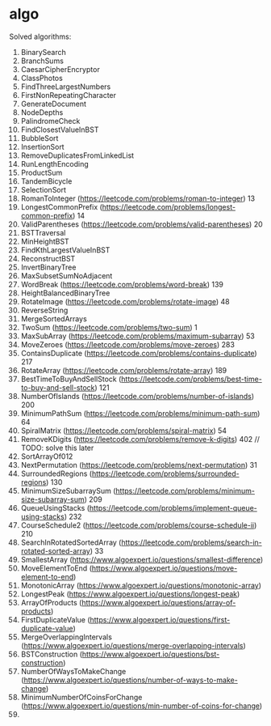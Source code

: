 # algo

Solved algorithms:

1. BinarySearch
2. BranchSums
3. CaesarCipherEncryptor
4. ClassPhotos
5. FindThreeLargestNumbers
6. FirstNonRepeatingCharacter
7. GenerateDocument
8. NodeDepths
9. PalindromeCheck
10. FindClosestValueInBST
11. BubbleSort
12. InsertionSort
13. RemoveDuplicatesFromLinkedList
14. RunLengthEncoding
15. ProductSum
16. TandemBicycle
17. SelectionSort
18. RomanToInteger (https://leetcode.com/problems/roman-to-integer) 13
19. LongestCommonPrefix (https://leetcode.com/problems/longest-common-prefix) 14
20. ValidParentheses (https://leetcode.com/problems/valid-parentheses) 20
21. BSTTraversal
22. MinHeightBST
23. FindKthLargestValueInBST
24. ReconstructBST
25. InvertBinaryTree
26. MaxSubsetSumNoAdjacent
27. WordBreak (https://leetcode.com/problems/word-break) 139
28. HeightBalancedBinaryTree
29. RotateImage (https://leetcode.com/problems/rotate-image) 48
30. ReverseString
31. MergeSortedArrays
32. TwoSum (https://leetcode.com/problems/two-sum) 1
33. MaxSubArray (https://leetcode.com/problems/maximum-subarray) 53
34. MoveZeroes (https://leetcode.com/problems/move-zeroes) 283
35. ContainsDuplicate (https://leetcode.com/problems/contains-duplicate) 217
36. RotateArray (https://leetcode.com/problems/rotate-array) 189
37. BestTimeToBuyAndSellStock (https://leetcode.com/problems/best-time-to-buy-and-sell-stock) 121
38. NumberOfIslands (https://leetcode.com/problems/number-of-islands) 200
39. MinimumPathSum (https://leetcode.com/problems/minimum-path-sum) 64 
40. SpiralMatrix (https://leetcode.com/problems/spiral-matrix) 54
41. RemoveKDigits (https://leetcode.com/problems/remove-k-digits) 402 // TODO: solve this later
42. SortArrayOf012
43. NextPermutation (https://leetcode.com/problems/next-permutation) 31
44. SurroundedRegions (https://leetcode.com/problems/surrounded-regions) 130
45. MinimumSizeSubarraySum (https://leetcode.com/problems/minimum-size-subarray-sum) 209
46. QueueUsingStacks (https://leetcode.com/problems/implement-queue-using-stacks) 232
47. CourseSchedule2 (https://leetcode.com/problems/course-schedule-ii) 210
48. SearchInRotatedSortedArray (https://leetcode.com/problems/search-in-rotated-sorted-array) 33
49. SmallestArray (https://www.algoexpert.io/questions/smallest-difference)
50. MoveElementToEnd (https://www.algoexpert.io/questions/move-element-to-end)
51. MonotonicArray (https://www.algoexpert.io/questions/monotonic-array)
52. LongestPeak (https://www.algoexpert.io/questions/longest-peak)
53. ArrayOfProducts (https://www.algoexpert.io/questions/array-of-products)
54. FirstDuplicateValue (https://www.algoexpert.io/questions/first-duplicate-value)
55. MergeOverlappingIntervals (https://www.algoexpert.io/questions/merge-overlapping-intervals)
56. BSTConstruction (https://www.algoexpert.io/questions/bst-construction)
57. NumberOfWaysToMakeChange (https://www.algoexpert.io/questions/number-of-ways-to-make-change)
58. MinimumNumberOfCoinsForChange (https://www.algoexpert.io/questions/min-number-of-coins-for-change)
59. 